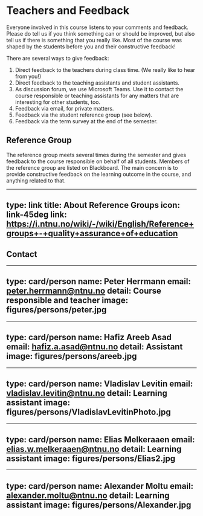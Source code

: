 # Teachers and Feedback

Everyone involved in this course listens to your comments and feedback. Please do tell us if you think something can or should be improved, but also tell us if there is something that you really like. Most of the course was shaped by the students before you and their constructive feedback!


There are several ways to give feedback:

1. Direct feedback to the teachers during class time. (We really like to hear from you!)
2. Direct feedback to the teaching assistants and student assistants.
3. As discussion forum, we use Microsoft Teams. Use it to contact the course responsible or teaching assistants for any matters that are interesting for other students, too.
4. Feedback via email, for private matters.
5. Feedback via the student reference group (see below).
6. Feedback via the term survey at the end of the semester.


## Reference Group

The reference group meets several times during the semester and gives feedback to the course responsible on behalf of all students.
Members of the reference group are listed on Blackboard.
The main concern is to provide constructive feedback on the learning outcome in the course, and anything related to that.


---
type: link
title: About Reference Groups
icon: link-45deg
link: https://i.ntnu.no/wiki/-/wiki/English/Reference+groups+-+quality+assurance+of+education
---



## Contact


---
type: card/person
name: Peter Herrmann
email: peter.herrmann@ntnu.no
detail: Course responsible and teacher
image: figures/persons/peter.jpg
---

---
type: card/person
name: Hafiz Areeb Asad
email: hafiz.a.asad@ntnu.no
detail: Assistant
image: figures/persons/areeb.jpg
---

---
type: card/person
name: Vladislav Levitin
email: vladislav.levitin@ntnu.no
detail: Learning assistant
image: figures/persons/VladislavLevitinPhoto.jpg
---

---
type: card/person
name: Elias Melkeraaen
email: elias.w.melkeraaen@ntnu.no
detail: Learning assistant
image: figures/persons/Elias2.jpg
---

---
type: card/person
name: Alexander Moltu
email: alexander.moltu@ntnu.no
detail: Learning assistant
image: figures/persons/Alexander.jpg
---
